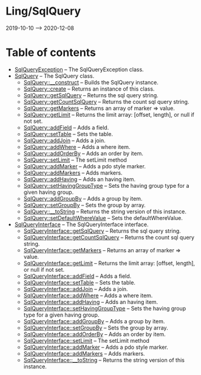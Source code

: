 Ling/SqlQuery
================
2019-10-10 --> 2020-12-08




Table of contents
===========

- [SqlQueryException](https://github.com/lingtalfi/SqlQuery/blob/master/doc/api/Ling/SqlQuery/Exception/SqlQueryException.md) &ndash; The SqlQueryException class.
- [SqlQuery](https://github.com/lingtalfi/SqlQuery/blob/master/doc/api/Ling/SqlQuery/SqlQuery.md) &ndash; The SqlQuery class.
    - [SqlQuery::__construct](https://github.com/lingtalfi/SqlQuery/blob/master/doc/api/Ling/SqlQuery/SqlQuery/__construct.md) &ndash; Builds the SqlQuery instance.
    - [SqlQuery::create](https://github.com/lingtalfi/SqlQuery/blob/master/doc/api/Ling/SqlQuery/SqlQuery/create.md) &ndash; Returns an instance of this class.
    - [SqlQuery::getSqlQuery](https://github.com/lingtalfi/SqlQuery/blob/master/doc/api/Ling/SqlQuery/SqlQuery/getSqlQuery.md) &ndash; Returns the sql query string.
    - [SqlQuery::getCountSqlQuery](https://github.com/lingtalfi/SqlQuery/blob/master/doc/api/Ling/SqlQuery/SqlQuery/getCountSqlQuery.md) &ndash; Returns the count sql query string.
    - [SqlQuery::getMarkers](https://github.com/lingtalfi/SqlQuery/blob/master/doc/api/Ling/SqlQuery/SqlQuery/getMarkers.md) &ndash; Returns an array of marker => value.
    - [SqlQuery::getLimit](https://github.com/lingtalfi/SqlQuery/blob/master/doc/api/Ling/SqlQuery/SqlQuery/getLimit.md) &ndash; Returns the limit array: [offset, length], or null if not set.
    - [SqlQuery::addField](https://github.com/lingtalfi/SqlQuery/blob/master/doc/api/Ling/SqlQuery/SqlQuery/addField.md) &ndash; Adds a field.
    - [SqlQuery::setTable](https://github.com/lingtalfi/SqlQuery/blob/master/doc/api/Ling/SqlQuery/SqlQuery/setTable.md) &ndash; Sets the table.
    - [SqlQuery::addJoin](https://github.com/lingtalfi/SqlQuery/blob/master/doc/api/Ling/SqlQuery/SqlQuery/addJoin.md) &ndash; Adds a join.
    - [SqlQuery::addWhere](https://github.com/lingtalfi/SqlQuery/blob/master/doc/api/Ling/SqlQuery/SqlQuery/addWhere.md) &ndash; Adds a where item.
    - [SqlQuery::addOrderBy](https://github.com/lingtalfi/SqlQuery/blob/master/doc/api/Ling/SqlQuery/SqlQuery/addOrderBy.md) &ndash; Adds an order by item.
    - [SqlQuery::setLimit](https://github.com/lingtalfi/SqlQuery/blob/master/doc/api/Ling/SqlQuery/SqlQuery/setLimit.md) &ndash; The setLimit method
    - [SqlQuery::addMarker](https://github.com/lingtalfi/SqlQuery/blob/master/doc/api/Ling/SqlQuery/SqlQuery/addMarker.md) &ndash; Adds a pdo style marker.
    - [SqlQuery::addMarkers](https://github.com/lingtalfi/SqlQuery/blob/master/doc/api/Ling/SqlQuery/SqlQuery/addMarkers.md) &ndash; Adds markers.
    - [SqlQuery::addHaving](https://github.com/lingtalfi/SqlQuery/blob/master/doc/api/Ling/SqlQuery/SqlQuery/addHaving.md) &ndash; Adds an having item.
    - [SqlQuery::setHavingGroupType](https://github.com/lingtalfi/SqlQuery/blob/master/doc/api/Ling/SqlQuery/SqlQuery/setHavingGroupType.md) &ndash; Sets the having group type for a given having group.
    - [SqlQuery::addGroupBy](https://github.com/lingtalfi/SqlQuery/blob/master/doc/api/Ling/SqlQuery/SqlQuery/addGroupBy.md) &ndash; Adds a group by item.
    - [SqlQuery::setGroupBy](https://github.com/lingtalfi/SqlQuery/blob/master/doc/api/Ling/SqlQuery/SqlQuery/setGroupBy.md) &ndash; Sets the group by array.
    - [SqlQuery::__toString](https://github.com/lingtalfi/SqlQuery/blob/master/doc/api/Ling/SqlQuery/SqlQuery/__toString.md) &ndash; Returns the string version of this instance.
    - [SqlQuery::setDefaultWhereValue](https://github.com/lingtalfi/SqlQuery/blob/master/doc/api/Ling/SqlQuery/SqlQuery/setDefaultWhereValue.md) &ndash; Sets the defaultWhereValue.
- [SqlQueryInterface](https://github.com/lingtalfi/SqlQuery/blob/master/doc/api/Ling/SqlQuery/SqlQueryInterface.md) &ndash; The SqlQueryInterface interface.
    - [SqlQueryInterface::getSqlQuery](https://github.com/lingtalfi/SqlQuery/blob/master/doc/api/Ling/SqlQuery/SqlQueryInterface/getSqlQuery.md) &ndash; Returns the sql query string.
    - [SqlQueryInterface::getCountSqlQuery](https://github.com/lingtalfi/SqlQuery/blob/master/doc/api/Ling/SqlQuery/SqlQueryInterface/getCountSqlQuery.md) &ndash; Returns the count sql query string.
    - [SqlQueryInterface::getMarkers](https://github.com/lingtalfi/SqlQuery/blob/master/doc/api/Ling/SqlQuery/SqlQueryInterface/getMarkers.md) &ndash; Returns an array of marker => value.
    - [SqlQueryInterface::getLimit](https://github.com/lingtalfi/SqlQuery/blob/master/doc/api/Ling/SqlQuery/SqlQueryInterface/getLimit.md) &ndash; Returns the limit array: [offset, length], or null if not set.
    - [SqlQueryInterface::addField](https://github.com/lingtalfi/SqlQuery/blob/master/doc/api/Ling/SqlQuery/SqlQueryInterface/addField.md) &ndash; Adds a field.
    - [SqlQueryInterface::setTable](https://github.com/lingtalfi/SqlQuery/blob/master/doc/api/Ling/SqlQuery/SqlQueryInterface/setTable.md) &ndash; Sets the table.
    - [SqlQueryInterface::addJoin](https://github.com/lingtalfi/SqlQuery/blob/master/doc/api/Ling/SqlQuery/SqlQueryInterface/addJoin.md) &ndash; Adds a join.
    - [SqlQueryInterface::addWhere](https://github.com/lingtalfi/SqlQuery/blob/master/doc/api/Ling/SqlQuery/SqlQueryInterface/addWhere.md) &ndash; Adds a where item.
    - [SqlQueryInterface::addHaving](https://github.com/lingtalfi/SqlQuery/blob/master/doc/api/Ling/SqlQuery/SqlQueryInterface/addHaving.md) &ndash; Adds an having item.
    - [SqlQueryInterface::setHavingGroupType](https://github.com/lingtalfi/SqlQuery/blob/master/doc/api/Ling/SqlQuery/SqlQueryInterface/setHavingGroupType.md) &ndash; Sets the having group type for a given having group.
    - [SqlQueryInterface::addGroupBy](https://github.com/lingtalfi/SqlQuery/blob/master/doc/api/Ling/SqlQuery/SqlQueryInterface/addGroupBy.md) &ndash; Adds a group by item.
    - [SqlQueryInterface::setGroupBy](https://github.com/lingtalfi/SqlQuery/blob/master/doc/api/Ling/SqlQuery/SqlQueryInterface/setGroupBy.md) &ndash; Sets the group by array.
    - [SqlQueryInterface::addOrderBy](https://github.com/lingtalfi/SqlQuery/blob/master/doc/api/Ling/SqlQuery/SqlQueryInterface/addOrderBy.md) &ndash; Adds an order by item.
    - [SqlQueryInterface::setLimit](https://github.com/lingtalfi/SqlQuery/blob/master/doc/api/Ling/SqlQuery/SqlQueryInterface/setLimit.md) &ndash; The setLimit method
    - [SqlQueryInterface::addMarker](https://github.com/lingtalfi/SqlQuery/blob/master/doc/api/Ling/SqlQuery/SqlQueryInterface/addMarker.md) &ndash; Adds a pdo style marker.
    - [SqlQueryInterface::addMarkers](https://github.com/lingtalfi/SqlQuery/blob/master/doc/api/Ling/SqlQuery/SqlQueryInterface/addMarkers.md) &ndash; Adds markers.
    - [SqlQueryInterface::__toString](https://github.com/lingtalfi/SqlQuery/blob/master/doc/api/Ling/SqlQuery/SqlQueryInterface/__toString.md) &ndash; Returns the string version of this instance.




